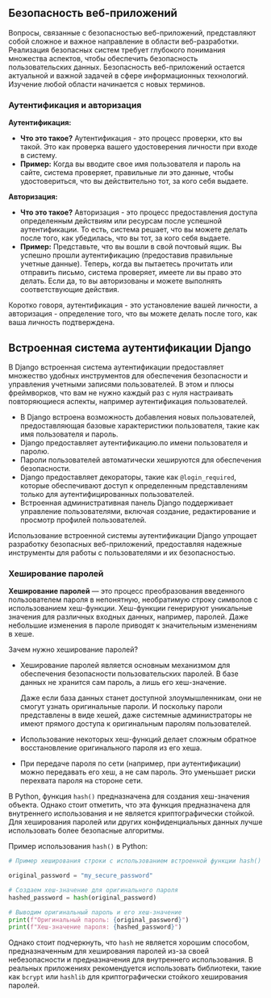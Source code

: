 ## Безопасность веб-приложений

Вопросы, связанные с безопасностью веб-приложений, представляют собой сложное и важное направление в области веб-разработки. Реализация безопасных систем требует глубокого понимания множества аспектов, чтобы обеспечить безопасность пользовательских данных.
Безопасность веб-приложений остается актуальной и важной задачей в сфере информационных технологий. Изучение любой области начинается с новых терминов. 

### **Аутентификация и авторизация**

**Аутентификация:**

- **Что это такое?** Аутентификация - это процесс проверки, кто вы такой. Это как проверка вашего удостоверения личности при входе в систему.
- **Пример:** Когда вы вводите свое имя пользователя и пароль на сайте, система проверяет, правильные ли это данные, чтобы удостовериться, что вы действительно тот, за кого себя выдаете.

**Авторизация:**

- **Что это такое?** Авторизация - это процесс предоставления доступа определенным действиям или ресурсам после успешной аутентификации. То есть, система решает, что вы можете делать после того, как убедилась, что вы тот, за кого себя выдаете.
- **Пример:** Представьте, что вы вошли в свой почтовый ящик. Вы успешно прошли аутентификацию (предоставив правильные учетные данные). Теперь, когда вы пытаетесь прочитать или отправить письмо, система проверяет, имеете ли вы право это делать. Если да, то вы авторизованы и можете выполнять соответствующие действия.

Коротко говоря, аутентификация - это установление вашей личности, а авторизация - определение того, что вы можете делать после того, как ваша личность подтверждена.

## Встроенная система аутентификации Django

В Django встроенная система аутентификации предоставляет множество удобных инструментов для обеспечения безопасности и управления учетными записями пользователей. В этом и плюсы фреймворков, что вам не нужно каждый раз с нуля настраивать повторяющиеся аспекты, например аутентификация пользователей. 

- В Django встроена возможность добавления новых пользователей, предоставляющая базовые характеристики пользователя, такие как имя пользователя и пароль.
- Django предоставляет аутентификацию.по имени пользователя и паролю.
- Пароли пользователей автоматически хешируются для обеспечения безопасности.
- Django предоставляет декораторы, такие как `@login_required`, которые обеспечивают доступ к определенным представлениям только для аутентифицированных пользователей.
- Встроенная административная панель Django поддерживает управление пользователями, включая создание, редактирование и просмотр профилей пользователей.

Использование встроенной системы аутентификации Django упрощает разработку безопасных веб-приложений, предоставляя надежные инструменты для работы с пользователями и их безопасностью.

### Хеширование паролей

**Хеширование паролей** — это процесс преобразования введенного пользователем пароля в непонятную, необратимую строку символов с использованием хеш-функции. Хеш-функции генерируют уникальные значения для различных входных данных, например, паролей. Даже небольшие изменения в пароле приводят к значительным изменениям в хеше.

Зачем нужно хеширование паролей?

- Хеширование паролей является основным механизмом для обеспечения безопасности пользовательских паролей. В базе данных не хранится сам пароль, а лишь его хеш-значение.
    
    Даже если база данных станет доступной злоумышленникам, они не смогут узнать оригинальные пароли. И поскольку пароли представлены в виде хешей, даже системные администраторы не имеют прямого доступа к оригинальным паролям пользователей.
    
- Использование некоторых хеш-функций делает сложным обратное восстановление оригинального пароля из его хеша.
- При передаче пароля по сети (например, при аутентификации) можно передавать его хеш, а не сам пароль. Это уменьшает риски перехвата пароля на стороне сети.

В Python, функция `hash()` предназначена для создания хеш-значения объекта. Однако стоит отметить, что эта функция предназначена для внутреннего использования и не является криптографически стойкой. Для хеширования паролей или других конфиденциальных данных лучше использовать более безопасные алгоритмы.

Пример использования `hash()` в Python:

```python
# Пример хеширования строки с использованием встроенной функции hash()

original_password = "my_secure_password"

# Создаем хеш-значение для оригинального пароля
hashed_password = hash(original_password)

# Выводим оригинальный пароль и его хеш-значение
print(f"Оригинальный пароль: {original_password}")
print(f"Хеш-значение пароля: {hashed_password}")

```

Однако стоит подчеркнуть, что `hash` не является хорошим способом, предназначенным для хеширования паролей из-за своей небезопасности и предназначения для внутреннего использования. В реальных приложениях рекомендуется использовать библиотеки, такие как `bcrypt` или `hashlib` для криптографически стойкого хеширования паролей.